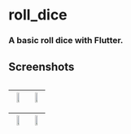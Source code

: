 # roll_dice

### A basic roll dice with Flutter.

## Screenshots

<P><img width="
"/></P>

|<img height="30%" width="50%" src="https://github.com/imon001/basic_roll_dice_app/assets/41481933/fb681a97-429b-439c-bfc9-0af056e03b66"/>|<img height="30%" width="50%" src="https://github.com/imon001/basic_roll_dice_app/assets/41481933/7a257c78-a485-49cf-8953-607277241c99"/>|
| ------------- | ------------- |

|<img height="30%" width="50%" src="https://github.com/imon001/basic_roll_dice_app/assets/41481933/2725d830-a842-4d1c-8cfa-6af90940b968"/>|<img height="30%" width="50%" src="https://github.com/imon001/basic_roll_dice_app/assets/41481933/86d55d94-f891-4330-af4b-65a524f16465"/>|
| ------------- | ------------- |



